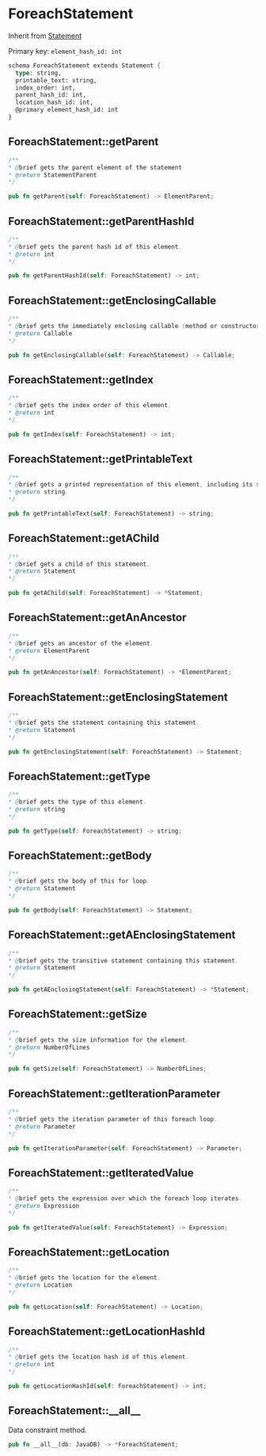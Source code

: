 # ForeachStatement

Inherit from [Statement](./Statement.md)

Primary key: `element_hash_id: int`

```rust
schema ForeachStatement extends Statement {
  type: string,
  printable_text: string,
  index_order: int,
  parent_hash_id: int,
  location_hash_id: int,
  @primary element_hash_id: int
}
```
## ForeachStatement::getParent

```java
/**
* @brief gets the parent element of the statement
* @return StatementParent 
*/
```
```rust
pub fn getParent(self: ForeachStatement) -> ElementParent;
```
## ForeachStatement::getParentHashId

```java
/**
* @brief gets the parent hash id of this element.
* @return int
*/
```
```rust
pub fn getParentHashId(self: ForeachStatement) -> int;
```
## ForeachStatement::getEnclosingCallable

```java
/**
* @brief gets the immediately enclosing callable (method or constructor) whose body contains this statement.
* @return Callable 
*/
```
```rust
pub fn getEnclosingCallable(self: ForeachStatement) -> Callable;
```
## ForeachStatement::getIndex

```java
/**
* @brief gets the index order of this element.
* @return int
*/
```
```rust
pub fn getIndex(self: ForeachStatement) -> int;
```
## ForeachStatement::getPrintableText

```java
/**
* @brief gets a printed representation of this element, including its structure where applicable.
* @return string.
*/
```
```rust
pub fn getPrintableText(self: ForeachStatement) -> string;
```
## ForeachStatement::getAChild

```java
/**
* @brief gets a child of this statement.
* @return Statement 
*/
```
```rust
pub fn getAChild(self: ForeachStatement) -> *Statement;
```
## ForeachStatement::getAnAncestor

```java
/**
* @brief gets an ancestor of the element.
* @return ElementParent 
*/
```
```rust
pub fn getAnAncestor(self: ForeachStatement) -> *ElementParent;
```
## ForeachStatement::getEnclosingStatement

```java
/**
* @brief gets the statement containing this statement.
* @return Statement 
*/
```
```rust
pub fn getEnclosingStatement(self: ForeachStatement) -> Statement;
```
## ForeachStatement::getType

```java
/**
* @brief gets the type of this element.
* @return string
*/
```
```rust
pub fn getType(self: ForeachStatement) -> string;
```
## ForeachStatement::getBody

```java
/**
* @brief gets the body of this for loop.
* @return Statement 
*/
```
```rust
pub fn getBody(self: ForeachStatement) -> Statement;
```
## ForeachStatement::getAEnclosingStatement

```java
/**
* @brief gets the transitive statement containing this statement.
* @return Statement 
*/
```
```rust
pub fn getAEnclosingStatement(self: ForeachStatement) -> *Statement;
```
## ForeachStatement::getSize

```java
/**
* @brief gets the size information for the element.
* @return NumberOfLines
*/
```
```rust
pub fn getSize(self: ForeachStatement) -> NumberOfLines;
```
## ForeachStatement::getIterationParameter

```java
/**
* @brief gets the iteration parameter of this foreach loop.
* @return Parameter 
*/
```
```rust
pub fn getIterationParameter(self: ForeachStatement) -> Parameter;
```
## ForeachStatement::getIteratedValue

```java
/**
* @brief gets the expression over which the foreach loop iterates.
* @return Expression 
*/
```
```rust
pub fn getIteratedValue(self: ForeachStatement) -> Expression;
```
## ForeachStatement::getLocation

```java
/**
* @brief gets the location for the element.
* @return Location
*/
```
```rust
pub fn getLocation(self: ForeachStatement) -> Location;
```
## ForeachStatement::getLocationHashId

```java
/**
* @brief gets the location hash id of this element.
* @return int
*/
```
```rust
pub fn getLocationHashId(self: ForeachStatement) -> int;
```
## ForeachStatement::\_\_all\_\_

Data constraint method.

```rust
pub fn __all__(db: JavaDB) -> *ForeachStatement;
```
